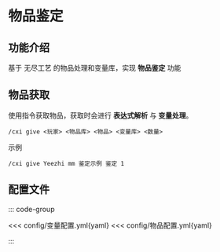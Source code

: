 # 物品鉴定

## 功能介绍

基于 无尽工艺 的物品处理和变量库，实现 **物品鉴定** 功能

## 物品获取

使用指令获取物品，获取时会进行 **表达式解析** 与 **变量处理**。

```
/cxi give <玩家> <物品库> <物品> <变量库> <数量> 

```

示例

```
/cxi give Yeezhi mm 鉴定示例 鉴定 1 

```

## 配置文件

::: code-group

<<< config/变量配置.yml{yaml}
<<< config/物品配置.yml{yaml}

:::

